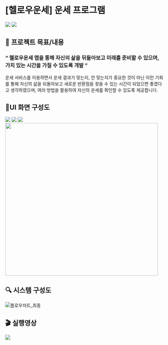 # [헬로우운세] 운세 프로그램
<p> 
<img src="https://img.shields.io/badge/Android%20Studio-23c26a.svg?&style=for-the-badge&logo=Android%20Studio&logoColor=white"/>
<img src="https://img.shields.io/badge/Java-3776AB.svg?style=for-the-badge&logo=Java&logoColor=white"/>
</p>

## 📑 프로젝트 목표/내용
### “ 헬로우운세 앱을 통해 자신의 삶을 뒤돌아보고 미래를 준비할 수 있으며, 가치 있는 시간을 가질 수 있도록 개발 ” <br>
운세 서비스를 이용하면서 운세 결과가 맞는지, 안 맞는지가 중요한 것이 아닌 이런 기회를 통해 자신의 삶을 되돌아보고 새로운 반환점을 찾을 수 있는 시간이 되었으면 좋겠다고 생각하였으며, 여러 방법을 활용하여 자신의 운세를 확인할 수 있도록 제공합니다.

## 📱UI 화면 구성도
<img src="https://user-images.githubusercontent.com/89624548/175469852-f866609f-b065-4992-981d-70e13fbdb87d.JPG"/>
<img src="https://user-images.githubusercontent.com/89624548/175470109-29f79b92-1e0f-4c5c-8ae9-1ee9120089f5.JPG"/>
<img src="https://user-images.githubusercontent.com/89624548/175470256-13a0d8a8-926b-48bb-a68b-4d56972fc21c.JPG"/>
<img src="https://user-images.githubusercontent.com/89624548/175470445-242643e6-d8e5-42f1-8d4e-61e9892abc41.JPG" width="485"/>

## 🔍 시스템 구성도
![플로우차트_최종](https://user-images.githubusercontent.com/89624548/175467480-b91ee4a7-c109-4642-b780-47d175a53d98.png)

## 🎬 실행영상
<img src="https://user-images.githubusercontent.com/89624548/175476306-8ad4d819-318c-48e4-9712-819e99e982e4.gif"/>
